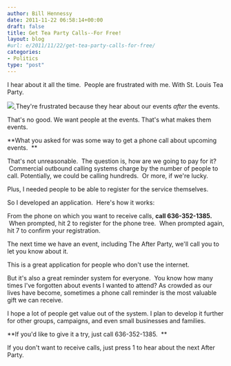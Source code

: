 ```yaml
---
author: Bill Hennessy
date: 2011-11-22 06:58:14+00:00
draft: false
title: Get Tea Party Calls--For Free!
layout: blog
#url: e/2011/11/22/get-tea-party-calls-for-free/
categories:
- Politics
type: "post"
---
```


I hear about it all the time.  People are frustrated with me. With St. Louis Tea Party.

[![](https://19015-hennessysview.hennessysview.com/wp-content/uploads/2011/11/phone-430x285.jpg.scaled500.jpg)
](https://19015-hennessysview.hennessysview.com/wp-content/uploads/2011/11/phone-430x285.jpg.scaled500.jpg)They're frustrated because they hear about our events _after_ the events.

That's no good. We want people at the events. That's what makes them events.

**What you asked for was some way to get a phone call about upcoming events.  **

That's not unreasonable.  The question is, how are we going to pay for it?  Commercial outbound calling systems charge by the number of people to call. Potentially, we could be calling hundreds.  Or more, if we're lucky.

Plus, I needed people to be able to register for the service themselves.

So I developed an application.  Here's how it works:

From the phone on which you want to receive calls, **call 636-352-1385.**  When prompted, hit 2 to register for the phone tree.  When prompted again, hit 7 to confirm your registration.

The next time we have an event, including The After Party, we'll call you to let you know about it.

This is a great application for people who don't use the internet.

But it's also a great reminder system for everyone.  You know how many times I've forgotten about events I wanted to attend? As crowded as our lives have become, sometimes a phone call reminder is the most valuable gift we can receive.

I hope a lot of people get value out of the system. I plan to develop it further for other groups, campaigns, and even small businesses and families.

**If you'd like to give it a try, just call 636-352-1385.  **

If you don't want to receive calls, just press 1 to hear about the next After Party.




